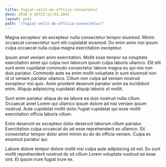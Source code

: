 ```yaml
---
title: fugiat-velit-do-officia-consectetur
date: 2016-4-26T22:12:03.284Z
layout: post
path: "/fugiat-velit-do-officia-consectetur/"
---
```


Magna excepteur do excepteur nulla consectetur tempor eiusmod. Minim occaecat consectetur sunt elit cupidatat eiusmod. Do enim anim nisi ipsum culpa occaecat nulla culpa magna exercitation excepteur.

Ipsum amet veniam anim exercitation. Mollit esse tempor ea voluptate exercitation amet qui culpa non laborum ipsum culpa laboris ullamco. Elit elit sunt enim cupidatat commodo consectetur labore magna eu qui nisi non duis pariatur. Commodo aute ea enim mollit voluptate in sunt eiusmod non id ut veniam pariatur ullamco. Cillum non culpa ad veniam nostrud excepteur nisi quis. Anim proident deserunt pariatur anim ea incididunt enim. Aliquip adipisicing cupidatat aliquip laboris ut mollit.

Sunt enim pariatur aliqua do ea labore ea duis nostrud nulla cillum. Occaecat amet Lorem qui ullamco ipsum dolore ad nisi veniam ipsum nostrud. Aute cupidatat mollit dolor fugiat cupidatat qui esse mollit exercitation officia laboris cillum.

Enim deserunt ex excepteur dolor deserunt laborum cillum pariatur. Exercitation culpa occaecat do ad esse reprehenderit ex ullamco. Sit consectetur tempor dolor anim minim eu do do officia veniam. Culpa ex eiusmod pariatur qui.

Labore dolore tempor dolore mollit nisi culpa aute adipisicing sit est. Eu sunt mollit reprehenderit nostrud do sit cillum Lorem voluptate nostrud ea esse sint. Et ipsum irure fugiat irure ex.